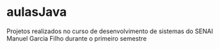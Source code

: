 # aulasJava
Projetos realizados no curso de desenvolvimento de sistemas do SENAI Manuel Garcia Filho durante o primeiro semestre
